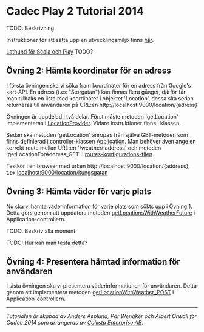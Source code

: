 Cadec Play 2 Tutorial 2014
====================
TODO: Beskrivning

Instruktioner för att sätta upp en utvecklingsmiljö finns [här](https://github.com/callistaenterprise/play2-cadec/wiki/Installationsanvisningar).

[Lathund för Scala och Play]() TODO?

Övning 2: Hämta koordinater för en adress
---------------------
I första övningen ska vi söka fram koordinater för en adress från Google's kart-API. En adress (t.ex "Storgatan") kan finnas flera gånger, därför får man tillbaks en lista med koordinater i objektet 'Location', dessa ska sedan returneras till användaren på URL:en http://localhost:9000/location/{adress}

Övningen är uppdelad i två delar. Först måste metoden 'getLocation' implementeras i [LocationProvider](https://github.com/callistaenterprise/play2-cadec/blob/master/app/providers/LocationProvider.scala). Vidare instruktioner finns i klassen. 

Sedan ska metoden 'getLocation' anropas från själva GET-metoden som finns definierad i controller-klassen [Application](https://github.com/callistaenterprise/play2-cadec/blob/master/app/controllers/Application.scala). Man behöver även ange en korrekt route mellan URL:en '/weather/:address' och metoden 'getLocationForAddress_GET' i [routes-konfigurations-filen](https://github.com/callistaenterprise/play2-cadec/blob/master/conf/routes).

Testkör i en browser med url:en http://localhost:9000/location/{address}, t.ex [localhost:9000/location/kungsgatan](http://localhost:9000/weather/kungsgatan)

Övning 3: Hämta väder för varje plats 
---------------------
Nu ska vi hämta väderinformation för varje plats som sökts upp i Övning 1. Detta görs genom att uppdatera metoden [getLocationsWithWeatherFuture](https://github.com/callistaenterprise/play2-cadec/blob/master/app/controllers/Application.scala#L93) i Application-controllern.

TODO: Beskriv alla moment

TODO: Hur kan man testa detta?


Övning 4: Presentera hämtad information för användaren
---------------------
I sista övningen ska vi presentera väderinformationen för användaren. Detta genom att implementera metoden [getLocationWithWeather_POST](https://github.com/callistaenterprise/play2-cadec/blob/master/app/controllers/Application.scala#L50) i Application-controllern.


---
*Tutorialen är skapad av Anders Asplund, Pär Wenåker och Albert Örwall för Cadec 2014 som arrangeras av [Callista Enterprise AB](http://callistaenterprise.se/).*
